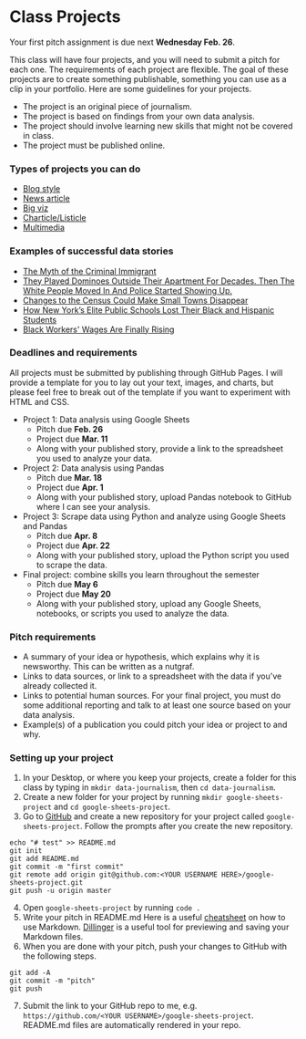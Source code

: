# Class Projects

Your first pitch assignment is due next **Wednesday Feb. 26**.

This class will have four projects, and you will need to submit a pitch for each one. The requirements of each project are flexible. The goal of these projects are to create something publishable, something you can use as a clip in your portfolio. Here are some guidelines for your projects.

- The project is an original piece of journalism.
- The project is based on findings from your own data analysis.
- The project should involve learning new skills that might not be covered in class.
- The project must be published online.

### Types of projects you can do

- [Blog style](https://www.wsj.com/articles/98-6-degrees-fahrenheit-isnt-the-average-any-more-11579257001)
- [News article](https://www.texastribune.org/2019/06/20/texas-hispanic-population-pace-surpass-white-residents/)
- [Big viz](https://www.wsj.com/graphics/how-money-flowed-and-ebbed-at-ge/)
- [Charticle/Listicle](https://www.wsj.com/graphics/the-rise-of-quants-in-5-charts/)
- [Multimedia](https://www.nytimes.com/interactive/2020/02/13/climate/manila-san-francisco-sea-level-rise.html)

### Examples of successful data stories

- [The Myth of the Criminal Immigrant](https://www.themarshallproject.org/2018/03/30/the-myth-of-the-criminal-immigrant)
- [They Played Dominoes Outside Their Apartment For Decades. Then The White People Moved In And Police Started Showing Up.](https://www.buzzfeednews.com/article/lamvo/gentrification-complaints-311-new-york)
- [Changes to the Census Could Make Small Towns Disappear](https://www.nytimes.com/interactive/2020/02/06/opinion/census-algorithm-privacy.html)
- [How New York’s Elite Public Schools Lost Their Black and Hispanic Students](https://www.nytimes.com/interactive/2019/06/03/nyregion/nyc-public-schools-black-hispanic-students.html)
- [Black Workers' Wages Are Finally Rising](https://www.nytimes.com/2020/02/07/business/black-unemployment-wages.html)

### Deadlines and requirements

All projects must be submitted by publishing through GitHub Pages. I will provide a template for you to lay out your text, images, and charts, but please feel free to break out of the template if you want to experiment with HTML and CSS.

- Project 1: Data analysis using Google Sheets
  - Pitch due **Feb. 26**
  - Project due **Mar. 11**
  - Along with your published story, provide a link to the spreadsheet you used to analyze your data.
- Project 2: Data analysis using Pandas
  - Pitch due **Mar. 18**
  - Project due **Apr. 1**
  - Along with your published story, upload Pandas notebook to GitHub where I can see your analysis.
- Project 3: Scrape data using Python and analyze using Google Sheets and Pandas
  - Pitch due **Apr. 8**
  - Project due **Apr. 22**
  - Along with your published story, upload the Python script you used to scrape the data.
- Final project: combine skills you learn throughout the semester
  - Pitch due **May 6**
  - Project due **May 20**
  - Along with your published story, upload any Google Sheets, notebooks, or scripts you used to analyze the data.

### Pitch requirements

- A summary of your idea or hypothesis, which explains why it is newsworthy. This can be written as a nutgraf.
- Links to data sources, or link to a spreadsheet with the data if you've already collected it.
- Links to potential human sources. For your final project, you must do some additional reporting and talk to at least one source based on your data analysis.
- Example(s) of a publication you could pitch your idea or project to and why.

### Setting up your project

1. In your Desktop, or where you keep your projects, create a folder for this class by typing in `mkdir data-journalism`, then `cd data-journalism`.
2. Create a new folder for your project by running `mkdir google-sheets-project` and `cd google-sheets-project`.
3. Go to [GitHub](https://github.com/) and create a new repository for your project called `google-sheets-project`. Follow the prompts after you create the new repository.

```
echo "# test" >> README.md
git init
git add README.md
git commit -m "first commit"
git remote add origin git@github.com:<YOUR USERNAME HERE>/google-sheets-project.git
git push -u origin master
```

4. Open `google-sheets-project` by running `code .`
5. Write your pitch in README.md
   Here is a useful [cheatsheet](https://github.com/adam-p/markdown-here/wiki/Markdown-Cheatsheet) on how to use Markdown. [Dillinger](https://dillinger.io/) is a useful tool for previewing and saving your Markdown files.
6. When you are done with your pitch, push your changes to GitHub with the following steps.

```
git add -A
git commit -m "pitch"
git push
```

7. Submit the link to your GitHub repo to me, e.g. `https://github.com/<YOUR USERNAME>/google-sheets-project`. README.md files are automatically rendered in your repo.
